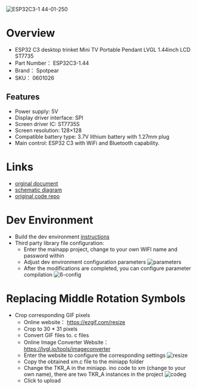 ![ESP32C3-1 44-01-250](https://github.com/jblance/ESP32C3_1.44inch/assets/1266998/493165fc-655c-428d-be0b-3ff0d213c4b2)


# Overview
- ESP32 C3 desktop trinket Mini TV Portable Pendant LVGL 1.44inch LCD ST7735
- Part Number： ESP32C3-1.44
- Brand： Spotpear
- SKU： 0601026
## Features
- Power supply: 5V
- Display driver interface: SPI
- Screen driver IC: ST7735S
- Screen resolution: 128×128
- Compatible battery type: 3.7V lithium battery with 1.27mm plug
- Main control: ESP32 C3 with WiFi and Bluetooth capability.

# Links
- [orginal document](https://spotpear.com/index/study/detail/id/1121.html?spm=a2g0o.detail.1000023.1.40cbUudqUudq6A)
- [schematic diagram](https://cdn.static.spotpear.com/uploads/picture/product/esp32/ESP32C3-1.44/Schematic/ESP32-C3-1.44inch.pdf)
- [original code repo](https://github.com/Spotpear/ESP32C3_1.44inch)

# Dev Environment
- Build the dev environment [instructions](https://www.spotpear.com/index.php/index/study/detail/id/992.html)
- Third party library file configuration:
  - Enter the mainapp project, change to your own WIFI name and password within
  - Adjust dev environment configuration parameters ![parameters](https://github.com/jblance/ESP32C3_1.44inch/assets/1266998/07dbf861-c322-45f4-bb34-e12ba6668b6d)
  - After the modifications are completed, you can configure parameter compilation ![6-config](https://github.com/jblance/ESP32C3_1.44inch/assets/1266998/e2f2d99e-cb23-4475-b650-ee6ff8f753f5)

# Replacing Middle Rotation Symbols
- Crop corresponding GIF pixels
  - Online website： https://ezgif.com/resize
  - Crop to 30 * 31 pixels
  - Convert GIF files to. c files
  - Online Image Converter Website： https://lvgl.io/tools/imageconverter
  - Enter the website to configure the corresponding settings ![resize](https://github.com/jblance/ESP32C3_1.44inch/assets/1266998/fc4fc438-4b4f-4b18-8242-7168b4766c99)
  - Copy the obtained xm.c file to the miniapp folder
  - Change the TKR_A in the miniapp. ino code to xm (change to your own name), there are two TKR_A instances in the project ![codeg](https://github.com/jblance/ESP32C3_1.44inch/assets/1266998/bde41fbb-75a3-4756-a493-6224fd191ae7)
  - Click to upload
